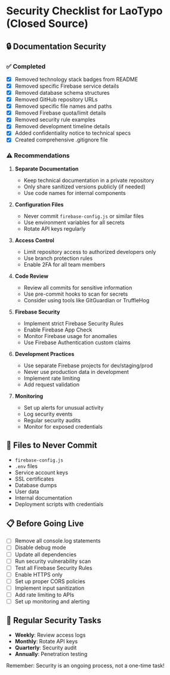 # Security Checklist for LaoTypo (Closed Source)

## 🔒 Documentation Security

### ✅ Completed
- [x] Removed technology stack badges from README
- [x] Removed specific Firebase service details
- [x] Removed database schema structures
- [x] Removed GitHub repository URLs
- [x] Removed specific file names and paths
- [x] Removed Firebase quota/limit details
- [x] Removed security rule examples
- [x] Removed development timeline details
- [x] Added confidentiality notice to technical specs
- [x] Created comprehensive .gitignore file

### ⚠️ Recommendations

1. **Separate Documentation**
   - Keep technical documentation in a private repository
   - Only share sanitized versions publicly (if needed)
   - Use code names for internal components

2. **Configuration Files**
   - Never commit `firebase-config.js` or similar files
   - Use environment variables for all secrets
   - Rotate API keys regularly

3. **Access Control**
   - Limit repository access to authorized developers only
   - Use branch protection rules
   - Enable 2FA for all team members

4. **Code Review**
   - Review all commits for sensitive information
   - Use pre-commit hooks to scan for secrets
   - Consider using tools like GitGuardian or TruffleHog

5. **Firebase Security**
   - Implement strict Firebase Security Rules
   - Enable Firebase App Check
   - Monitor Firebase usage for anomalies
   - Use Firebase Authentication custom claims

6. **Development Practices**
   - Use separate Firebase projects for dev/staging/prod
   - Never use production data in development
   - Implement rate limiting
   - Add request validation

7. **Monitoring**
   - Set up alerts for unusual activity
   - Log security events
   - Regular security audits
   - Monitor for exposed credentials

## 🚨 Files to Never Commit

- `firebase-config.js`
- `.env` files
- Service account keys
- SSL certificates
- Database dumps
- User data
- Internal documentation
- Deployment scripts with credentials

## 📋 Before Going Live

- [ ] Remove all console.log statements
- [ ] Disable debug mode
- [ ] Update all dependencies
- [ ] Run security vulnerability scan
- [ ] Test all Firebase Security Rules
- [ ] Enable HTTPS only
- [ ] Set up proper CORS policies
- [ ] Implement input sanitization
- [ ] Add rate limiting to APIs
- [ ] Set up monitoring and alerting

## 🔐 Regular Security Tasks

- **Weekly**: Review access logs
- **Monthly**: Rotate API keys
- **Quarterly**: Security audit
- **Annually**: Penetration testing

Remember: Security is an ongoing process, not a one-time task!